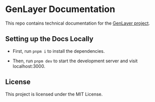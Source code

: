 # GenLayer Documentation

This repo contains technical documentation for the [GenLayer project](https://genlayer.com/). 

## Setting up the Docs Locally

- First, run `pnpm i` to install the dependencies.

- Then, run `pnpm dev` to start the development server and visit localhost:3000.

## License

This project is licensed under the MIT License.
